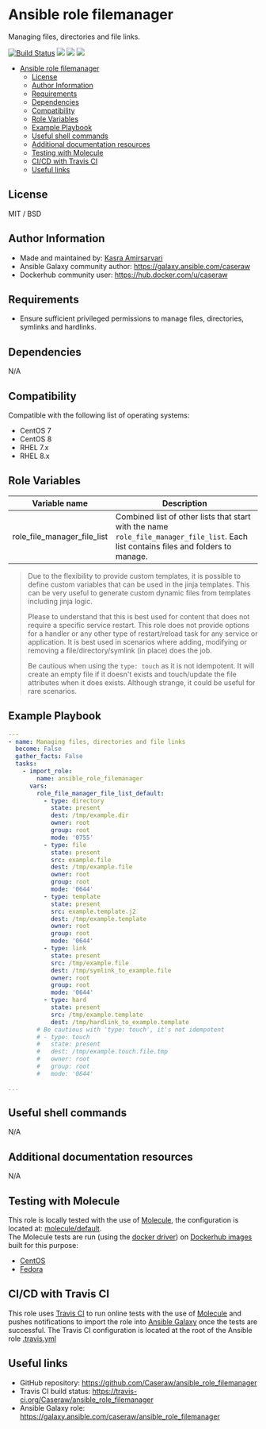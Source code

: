 # Ansible role filemanager

Managing files, directories and file links.

[![Build Status](https://travis-ci.org/Caseraw/ansible_role_filemanager.svg?branch=master)](https://travis-ci.org/Caseraw/ansible_role_filemanager) [<img src="https://img.shields.io/ansible/role/47700">](https://galaxy.ansible.com/caseraw/ansible_role_filemanager) [<img src="https://img.shields.io/ansible/role/d/47700">](https://galaxy.ansible.com/caseraw/ansible_role_filemanager) [<img src="https://img.shields.io/ansible/quality/47700">](https://galaxy.ansible.com/caseraw/ansible_role_filemanager)

- [Ansible role filemanager](#ansible-role-filemanager)
  - [License](#license)
  - [Author Information](#author-information)
  - [Requirements](#requirements)
  - [Dependencies](#dependencies)
  - [Compatibility](#compatibility)
  - [Role Variables](#role-variables)
  - [Example Playbook](#example-playbook)
  - [Useful shell commands](#useful-shell-commands)
  - [Additional documentation resources](#additional-documentation-resources)
  - [Testing with Molecule](#testing-with-molecule)
  - [CI/CD with Travis CI](#cicd-with-travis-ci)
  - [Useful links](#useful-links)

## License

MIT / BSD

## Author Information

- Made and maintained by: [Kasra Amirsarvari](https://www.linkedin.com/in/caseraw)
- Ansible Galaxy community author: <https://galaxy.ansible.com/caseraw>
- Dockerhub community user: <https://hub.docker.com/u/caseraw>

## Requirements

- Ensure sufficient privileged permissions to manage files, directories, symlinks and hardlinks.

## Dependencies

N/A

## Compatibility

Compatible with the following list of operating systems:

- CentOS 7
- CentOS 8
- RHEL 7.x
- RHEL 8.x

## Role Variables

| Variable name | Description |
|---------------|-------------|
| role_file_manager_file_list | Combined list of other lists that start with the name `role_file_manager_file_list`. Each list contains files and folders to manage. |

> Due to the flexibility to provide custom templates, it is possible to define custom variables that can be used in the jinja templates. This can be very useful to generate custom dynamic files from templates including jinja logic.
>
> Please to understand that this is best used for content that does not require a specific service restart. This role does not provide options for a handler or any other type of restart/reload task for any service or application. It is best used in scenarios where adding, modifying or removing a file/directory/symlink (in place) does the job.
>
> Be cautious when using the `type: touch` as it is not idempotent. It will create an empty file if it doesn't exists and touch/update the file attributes when it does exists. Although strange, it could be useful for rare scenarios.

## Example Playbook

```yaml
---
- name: Managing files, directories and file links
  become: False
  gather_facts: False
  tasks:
    - import_role:
        name: ansible_role_filemanager
      vars:
        role_file_manager_file_list_default:
          - type: directory
            state: present
            dest: /tmp/example.dir
            owner: root
            group: root
            mode: '0755'
          - type: file
            state: present
            src: example.file
            dest: /tmp/example.file
            owner: root
            group: root
            mode: '0644'
          - type: template
            state: present
            src: example.template.j2
            dest: /tmp/example.template
            owner: root
            group: root
            mode: '0644'
          - type: link
            state: present
            src: /tmp/example.file
            dest: /tmp/symlink_to_example.file
            owner: root
            group: root
            mode: '0644'
          - type: hard
            state: present
            src: /tmp/example.template
            dest: /tmp/hardlink_to_example.template
        # Be cautious with 'type: touch', it's not idempotent
        # - type: touch
        #   state: present
        #   dest: /tmp/example.touch.file.tmp
        #   owner: root
        #   group: root
        #   mode: '0644'

...
```

## Useful shell commands

N/A

## Additional documentation resources

N/A

## Testing with Molecule

This role is locally tested with the use of [Molecule](https://molecule.readthedocs.io/en/latest/), the configuration is located at: [molecule/default](molecule/default).  
The Molecule tests are run (using the [docker driver](https://molecule.readthedocs.io/en/latest/configuration.html#docker)) on [Dockerhub images](https://hub.docker.com/u/caseraw) built for this purpose:

- [CentOS](https://hub.docker.com/r/caseraw/ansible-molecule-centos)
- [Fedora](https://hub.docker.com/r/caseraw/ansible-molecule-fedora)

## CI/CD with Travis CI

This role uses [Travis CI](https://travis-ci.org/) to run online tests with the use of [Molecule](https://molecule.readthedocs.io/en/latest/) and pushes notifications to import the role into [Ansible Galaxy](https://galaxy.ansible.com/) once the tests are successful. The Travis CI configuration is located at the root of the Ansible role [.travis.yml](.travis.yml)

## Useful links

- GitHub repository: <https://github.com/Caseraw/ansible_role_filemanager>
- Travis CI build status: <https://travis-ci.org/Caseraw/ansible_role_filemanager>
- Ansible Galaxy role: <https://galaxy.ansible.com/caseraw/ansible_role_filemanager>
